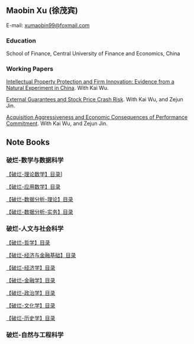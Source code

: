 ## Maobin Xu (徐茂宾)

E-mail: xumaobin99@foxmail.com

### Education

School of Finance, Central University of Finance and Economics, China

### Working Papers

[Intellectual Property Protection and Firm Innovation: Evidence from a Natural Experiment in China](https://papers.ssrn.com/sol3/papers.cfm?abstract_id=3559108).
With Kai Wu.

[External Guarantees and Stock Price Crash Risk](https://papers.ssrn.com/sol3/papers.cfm?abstract_id=3670543).
With Kai Wu, and Zejun Jin.

[Acquisition Aggressiveness and Economic Consequences of Performance Commitment](https://papers.ssrn.com/sol3/papers.cfm?abstract_id=3632557).
With Kai Wu, and Zejun Jin.

## Note Books

### 破烂-数学与数据科学

[【破烂-理论数学】目录](education/【破烂-理论数学】目录.md)]

[【破烂-应用数学】目录](education/【破烂-应用数学】目录.md)

[【破烂-数据分析-理论】目录](education/【破烂-数据分析-理论】目录.md)

[【破烂-数据分析-实务】目录](education/【破烂-数据分析-实务】目录.md)

### 破烂-人文与社会科学

[【破烂-哲学】目录](education/【破烂-哲学】目录.md)

[【破烂-经济与金融基础】目录](education/【破烂-经济与金融基础】目录.md)

[【破烂-经济学】目录](education/【破烂-经济学】目录.md)

[【破烂-金融学】目录](education/【破烂-金融学】目录.md)

[【破烂-政治学】目录](education/【破烂-政治学】目录.md)

[【破烂-文化学】目录](education/【破烂-文化学】目录.md)

[【破烂-历史学】目录](education/【破烂-历史学】目录.md)

### 破烂-自然与工程科学
